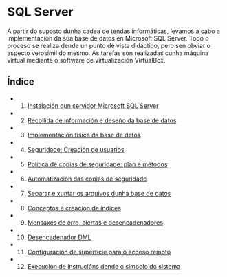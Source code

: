 # SQL Server

A partir do suposto dunha cadea de tendas informáticas, levamos a cabo a implementación da súa base de datos en Microsoft SQL Server. Todo o proceso se realiza dende un punto de vista didáctico, pero sen obviar o aspecto verosímil do mesmo. As tarefas son realizadas cunha máquina virtual mediante o software de virtualización VirtualBox.

## Índice

- 1. [Instalación dun servidor Microsoft SQL Server](./01_instalacionSQLserver.md)
- 2. [Recollida de información e deseño da base de datos](./02_recollidaInfoDesenho.md)
- 3. [Implementación física da base de datos](./03_implementacionFisica.md)
- 4. [Seguridade: Creación de usuarios](./04_seguridadeCreacionUsuarios.md)
- 5. [Política de copias de seguridade: plan e métodos](./05_politicaCopiasSeguridade.md)
- 6. [Automatización das copias de seguridade](./06_automatizacionBackups.md)
- 7. [Separar e xuntar os arquivos dunha base de datos](./07_arquivosBaseDatos.md)
- 8. [Conceptos e creación de índices](./08_indices.md)
- 9. [Mensaxes de erro, alertas e desencadenadores](./09_mesaxesErroAlertas.md)
- 10. [Desencadenador DML](./10_triggerDML.md)
- 11. [Configuración de superficie para o acceso remoto](./11_configAccesoRemoto.md)
- 12. [Execución de instrucións dende o símbolo do sistema](./12_dendeSimboloSistema.md)


